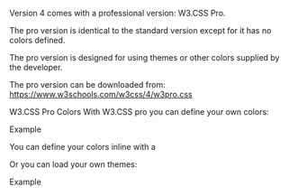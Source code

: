 Version 4 comes with a professional version: W3.CSS Pro.

The pro version is identical to the standard version except for it has no colors defined.

The pro version is designed for using themes or other colors supplied by the developer.

The pro version can be downloaded from: https://www.w3schools.com/w3css/4/w3pro.css

W3.CSS Pro Colors
With W3.CSS pro you can define your own colors:

Example
<!DOCTYPE html>
<html>
<meta name="viewport" content="width=device-width, initial-scale=1">
<link rel="stylesheet" href="https://www.w3schools.com/w3css/4/w3pro.css">

<!-- Colors here -->

<body>

<!-- Content here -->

</body>
</html>
You can define your colors inline with a <style> tag:

Example
<style>
.w3-amber{color:#000!important;background-color:#ffc107!important}
</style>

Or you can load your own themes:

Example
<link rel="stylesheet" href="/lib/w3-theme-amber.css">


